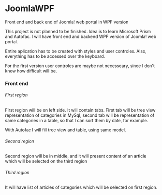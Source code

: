 JoomlaWPF
=========

Front end and back end of Joomla! web portal in WPF version

This project is not planned to be finished. Idea is to learn  Microsoft Prism and Autofac. I will have front end and backend WPF version of Joomla! web portal.

Entire aplication has to be created with styles and user controles. Also, everything has to be accessed over the keyboard. 

For the first version user controles are maybe not necesseary, since I don't know how difficult will be.

### Front end ###

###### First region ######

First region will be on left side. It will contain tabs. First tab will be tree view representation of categories in MySql, second tab will be representation of same categories in a table, so that I can sort them by date, for example.

With Autofac I will fill tree view and table, using same model.

###### Second region ######

Second region will be in middle, and it will present content of an article which will be selected on the third region

###### Third region ######

It will have list of articles of categories which will be selected on first region.


